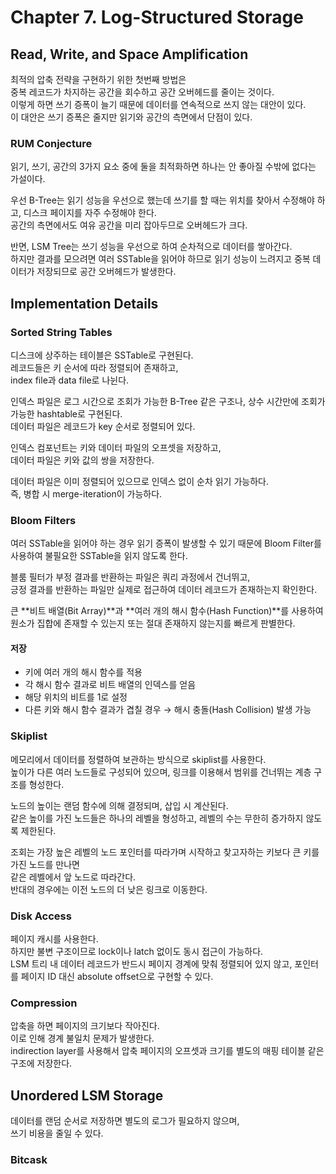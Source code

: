 # Chapter 7. Log-Structured Storage

## Read, Write, and Space Amplification
최적의 압축 전략을 구현하기 위한 첫번째 방법은<br>
중복 레코드가 차지하는 공간을 회수하고 공간 오버헤드를 줄이는 것이다.<br>
이렇게 하면 쓰기 증폭이 늘기 때문에 데이터를 연속적으로 쓰지 않는 대안이 있다.<br>
이 대안은 쓰기 증폭은 줄지만 읽기와 공간의 측면에서 단점이 있다.<br>

### RUM Conjecture
읽기, 쓰기, 공간의 3가지 요소 중에 둘을 최적화하면 하나는 안 좋아질 수밖에 없다는 가설이다.<br>

우선 B-Tree는 읽기 성능을 우선으로 했는데 쓰기를 할 때는 위치를 찾아서 수정해야 하고, 디스크 페이지를 자주 수정해야 한다.<br>
공간의 측면에서도 여유 공간을 미리 잡아두므로 오버헤드가 크다.<br>

반면, LSM Tree는 쓰기 성능을 우선으로 하여 순차적으로 데이터를 쌓아간다.<br>
하지만 결과를 모으려면 여러 SSTable을 읽어야 하므로 읽기 성능이 느려지고 중복 데이터가 저장되므로 공간 오버헤드가 발생한다.<br>

## Implementation Details
### Sorted String Tables
디스크에 상주하는 테이블은 SSTable로 구현된다.<br>
레코드들은 키 순서에 따라 정렬되어 존재하고,<br>
index file과 data file로 나뉜다.<br>

인덱스 파일은 로그 시간으로 조회가 가능한 B-Tree 같은 구조나, 상수 시간만에 조회가 가능한 hashtable로 구현된다.<br>
데이터 파일은 레코드가 key 순서로 정렬되어 있다.<br>

인덱스 컴포넌트는 키와 데이터 파일의 오프셋을 저장하고,<br>
데이터 파일은 키와 값의 쌍을 저장한다.<br>

데이터 파일은 이미 정렬되어 있으므로 인덱스 없이 순차 읽기 가능하다.<br>
즉, 병합 시 merge-iteration이 가능하다.<br>

### Bloom Filters
여러 SSTable을 읽어야 하는 경우 읽기 증폭이 발생할 수 있기 때문에 Bloom Filter를 사용하여 불필요한 SSTable을 읽지 않도록 한다.<br>

블룸 필터가 부정 결과를 반환하는 파일은 쿼리 과정에서 건너뛰고,<br>
긍정 결과를 반환하는 파일만 실제로 접근하여 데이터 레코드가 존재하는지 확인한다.<br>

큰 **비트 배열(Bit Array)**과 **여러 개의 해시 함수(Hash Function)**를 사용하여<br>
원소가 집합에 존재할 수 있는지 또는 절대 존재하지 않는지를 빠르게 판별한다.<br>

#### 저장
- 키에 여러 개의 해시 함수를 적용 
- 각 해시 함수 결과로 비트 배열의 인덱스를 얻음 
- 해당 위치의 비트를 1로 설정 
- 다른 키와 해시 함수 결과가 겹칠 경우 → 해시 충돌(Hash Collision) 발생 가능

### Skiplist
메모리에서 데이터를 정렬하여 보관하는 방식으로 skiplist를 사용한다.<br>
높이가 다른 여러 노드들로 구성되어 있으며, 링크를 이용해서 범위를 건너뛰는 계층 구조를 형성한다.<br>

노드의 높이는 랜덤 함수에 의해 결정되며, 삽입 시 계산된다.<br>
같은 높이를 가진 노드들은 하나의 레벨을 형성하고, 레벨의 수는 무한히 증가하지 않도록 제한된다.<br>

조회는 가장 높은 레벨의 노드 포인터를 따라가며 시작하고 찾고자하는 키보다 큰 키를 가진 노드를 만나면<br>
같은 레벨에서 앞 노드로 따라간다.<br>
반대의 경우에는 이전 노드의 더 낮은 링크로 이동한다.<br>

### Disk Access
페이지 캐시를 사용한다.<br>
하지만 불변 구조이므로 lock이나 latch 없이도 동시 접근이 가능하다.<br>
LSM 트리 내 데이터 레코드가 반드시 페이지 경계에 맞춰 정렬되어 있지 않고, 포인터를 페이지 ID 대신 absolute offset으로 구현할 수 있다.<br>

### Compression
압축을 하면 페이지의 크기보다 작아진다.<br>
이로 인해 경계 불일치 문제가 발생한다.<br>
indirection layer를 사용해서 압축 페이지의 오프셋과 크기를 별도의 매핑 테이블 같은 구조에 저장한다.<br>

## Unordered LSM Storage
데이터를 랜덤 순서로 저장하면 별도의 로그가 필요하지 않으며,<br>
쓰기 비용을 줄일 수 있다.<br>

### Bitcask
